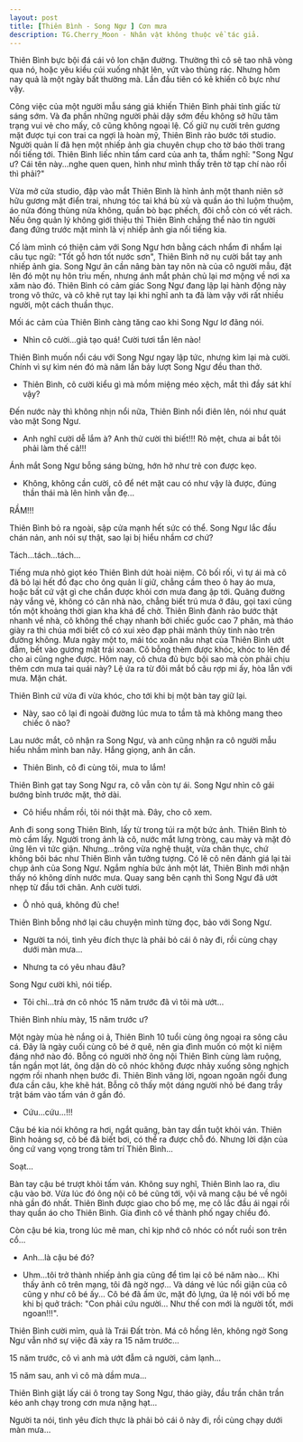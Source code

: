 ```yaml
---
layout: post
title: [Thiên Bình - Song Ngư ] Cơn mưa
description: TG.Cherry_Moon - Nhân vật không thuộc về tác giả.
---
```


Thiên Bình bực bội đá cái vỏ lon chặn đường. Thường thì cô sẽ tao nhã vòng qua nó, hoặc yêu kiều cúi xuống nhặt lên, vứt vào thùng rác. Nhưng hôm nay quả là một ngày bất thường mà. Lần đầu tiên có kẻ khiến cô bực như vậy.

Công việc của một người mẫu sáng giá khiến Thiên Bình phải tỉnh giấc từ sáng sớm. Và đa phần những người phải dậy sớm đều không sở hữu tâm trạng vui vẻ cho mấy, cô cũng không ngoại lệ. Cố giữ nụ cười trên gương mặt được tụi con trai ca ngợi là hoàn mỹ, Thiên Bình rảo bước tới studio. Người quản lí đã hẹn một nhiếp ảnh gia chuyên chụp cho tờ báo thời trang nổi tiếng tới. Thiên Bình liếc nhìn tấm card của anh ta, thầm nghĩ: "Song Ngư ư? Cái tên này...nghe quen quen, hình như mình thấy trên tờ tạp chí nào rồi thì phải?"

Vừa mở cửa studio, đập vào mắt Thiên Bình là hình ảnh một thanh niên sở hữu gương mặt điển trai, nhưng tóc tai khá bù xù và quần áo thì luộm thuộm, áo nửa đóng thùng nửa không, quần bò bạc phếch, đôi chỗ còn có vết rách. Nếu ông quản lý không giới thiệu thì Thiên Bình chẳng thể nào tin người đang đứng trước mặt mình là vị nhiếp ảnh gia nổi tiếng kia.

Cố làm mình có thiện cảm với Song Ngư hơn bằng cách nhẩm đi nhẩm lại câu tục ngữ: "Tốt gỗ hơn tốt nước sơn", Thiên Bình nở nụ cười bắt tay anh nhiếp ảnh gia. Song Ngư ân cần nâng bàn tay nõn nà của cô người mẫu, đặt lên đó một nụ hôn trìu mến, nhưng ánh mắt phản chủ lại mơ mộng về nơi xa xăm nào đó. Thiên Bình có cảm giác Song Ngư đang lập lại hành động này trong vô thức, và cô khẽ rụt tay lại khi nghĩ anh ta đã làm vậy với rất nhiều người, một cách thuần thục.

Mối ác cảm của Thiên Bình càng tăng cao khi Song Ngư lơ đãng nói.

- Nhìn cô cười...giả tạo quá! Cười tươi tắn lên nào!

Thiên Bình muốn nổi cáu với Song Ngư ngay lập tức, nhưng kìm lại mà cười. Chính vì sự kìm nén đó mà năm lần bảy lượt Song Ngư đều than thở.

- Thiên Bình, cô cười kiểu gì mà mồm miệng méo xệch, mắt thì đầy sát khí vậy?

Đến nước này thì không nhịn nổi nữa, Thiên Bình nổi điên lên, nói như quát vào mặt Song Ngư.
- Anh nghĩ cười dễ lắm à? Anh thử cười thì biết!!! Rõ mệt, chưa ai bắt tôi phải làm thế cả!!!

Ánh mắt Song Ngư bỗng sáng bừng, hớn hở như trẻ con được kẹo.

- Không, không cần cười, cô để nét mặt cau có như vậy là được, đúng thần thái mà lên hình vẫn đẹ...

RẦM!!!

Thiên Bình bỏ ra ngoài, sập cửa mạnh hết sức có thể. Song Ngư lắc đầu chán nản, anh nói sự thật, sao lại bị hiểu nhầm cơ chứ?

Tách...tách...tách...

Tiếng mưa nhỏ giọt kéo Thiên Bình dứt hoài niệm. Cô bối rối, vì tự ái mà cô đã bỏ lại hết đồ đạc cho ông quản lí giữ, chẳng cầm theo ô hay áo mưa, hoặc bất cứ vật gì che chắn được khỏi cơn mưa đang ập tới. Quãng đường này vắng vẻ, không có căn nhà nào, chẳng biết trú mưa ở đâu, gọi taxi cũng tốn một khoảng thời gian kha khá để chờ. Thiên Bình đành rảo bước thật nhanh về nhà, cô không thể chạy nhanh bởi chiếc guốc cao 7 phân, mà tháo giày ra thì chúa mới biết cô có xui xẻo đạp phải mảnh thủy tinh nào trên đường không. Mưa ngày một to, mái tóc xoăn nâu nhạt của Thiên Bình ướt đẫm, bết vào gương mặt trái xoan. Cô bỗng thèm được khóc, khóc to lên để cho ai cũng nghe được. Hôm nay, cô chưa đủ bực bội sao mà còn phải chịu thêm cơn mưa tai quái này? Lệ ứa ra từ đôi mắt bồ câu rợp mi ấy, hòa lẫn với mưa. Mặn chát.

Thiên Bình cứ vừa đi vừa khóc, cho tới khi bị một bàn tay giữ lại.

- Này, sao cô lại đi ngoài đường lúc mưa to tầm tã mà không mang theo chiếc ô nào?

Lau nước mắt, cô nhận ra Song Ngư, và anh cũng nhận ra cô người mẫu hiểu nhầm mình ban nãy. Hắng giọng, anh ân cần.

- Thiên Bình, cô đi cùng tôi, mưa to lắm!

Thiên Bình gạt tay Song Ngư ra, cô vẫn còn tự ái. Song Ngư nhìn cô gái bướng bỉnh trước mặt, thở dài.

- Cô hiểu nhầm rồi, tôi nói thật mà. Đây, cho cô xem.

Anh đi song song Thiên Bình, lấy từ trong túi ra một bức ảnh. Thiên Bình tò mò cầm lấy. Người trong ảnh là cô, nước mắt lưng tròng, cau mày và mặt đỏ ửng lên vì tức giận. Nhưng...trông vừa nghệ thuật, vừa chân thực, chứ không bôi bác như Thiên Bình vẫn tưởng tượng. Có lẽ cô nên đánh giá lại tài chụp ảnh của Song Ngư. Ngắm nghía bức ảnh một lát, Thiên Bình mới nhận thấy nó không dính nước mưa. Quay sang bên cạnh thì Song Ngư đã ướt nhẹp từ đầu tới chân. Anh cười tươi.

- Ô nhỏ quá, không đủ che!

Thiên Bình bỗng nhớ lại câu chuyện mình từng đọc, bảo với Song Ngư.

- Người ta nói, tình yêu đích thực là phải bỏ cái ô này đi, rồi cùng chạy dưới màn mưa...

- Nhưng ta có yêu nhau đâu?

Song Ngư cười khì, nói tiếp.

- Tôi chỉ...trả ơn cô nhóc 15 năm trước đã vì tôi mà ướt...

Thiên Bình nhíu mày, 15 năm trước ư?

Một ngày mùa hè nắng oi ả, Thiên Bình 10 tuổi cùng ông ngoại ra sông câu cá. Đây là ngày cuối cùng cô bé ở quê, nên gia đình muốn có một kỉ niệm đáng nhớ nào đó. Bỗng có người nhờ ông nội Thiên Bình cùng làm ruộng, tần ngần mọt lát, ông dặn dò cô nhóc không được nhảy xuống sông nghịch ngợm rồi nhanh nhẹn bước đi. Thiên Bình vâng lời, ngoan ngoãn ngồi đung đưa cần câu, khe khẽ hát. Bỗng cô thấy một dáng người nhỏ bé đang trầy trật bám vào tấm ván ở gần đó.

- Cứu...cứu...!!!

Cậu bé kia nói không ra hơi, ngắt quãng, bàn tay dần tuột khỏi ván. Thiên Bình hoảng sợ, cô bé đã biết bơi, có thể ra được chỗ đó. Nhưng lời dặn của ông cứ vang vọng trong tâm trí Thiên Bình...

Soạt...

Bàn tay cậu bé trượt khỏi tấm ván. Không suy nghĩ, Thiên Bình lao ra, dìu cậu vào bờ. Vừa lúc đó ông nội cô bé cũng tới, vội vã mang cậu bé về ngôi nhà gần đó nhất. Thiên Bình được giao cho bố mẹ, mẹ cô lắc đầu ái ngại rồi thay quần áo cho Thiên Bình. Gia đình cô về thành phố ngay chiều đó.

Còn cậu bé kia, trong lúc mê man, chỉ kịp nhớ cô nhóc có nốt ruồi son trên cổ...

- Anh...là cậu bé đó?

- Uhm...tôi trở thành nhiếp ảnh gia cũng để tìm lại cô bé năm nào... Khi thấy ảnh cô trên mạng, tôi đã ngờ ngợ... Và dáng vẻ lúc nổi giận của cô cũng y như cô bé ấy... Cô bé đã ấm ức, mặt đỏ lựng, ứa lệ nói với bố mẹ khi bị quở trách: "Con phải cứu người... Như thế con mới là người tốt, mới ngoan!!!".

Thiên Bình cười mỉm, quả là Trái Đất tròn. Má cô hồng lên, không ngờ Song Ngư vẫn nhớ sự việc đã xảy ra 15 năm trước...

15 năm trước, cô vì anh mà ướt đẫm cả người, cảm lạnh...

15 năm sau, anh vì cô mà dầm mưa...

Thiên Bình giật lấy cái ô trong tay Song Ngư, tháo giày, đầu trần chân trần kéo anh chạy trong cơn mưa nặng hạt...

Người ta nói, tình yêu đích thực là phải bỏ cái ô này đi, rồi cùng chạy dưới màn mưa...